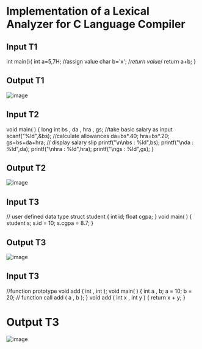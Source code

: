 # Implementation of a Lexical Analyzer for C Language Compiler
## Input T1
int main(){
int a=5,7H;
//assign value
char b='x';
/*return value*/
return a+b;
}
## Output T1
![image](https://github.com/user-attachments/assets/41524664-a167-41e6-b40e-b7ba33ef1d58)

## Input T2
void main( )
{
long int bs , da , hra , gs;
//take basic salary as input
scanf("%ld",&bs);
//calculate allowances
da=bs*.40;
hra=bs*.20;
gs=bs+da+hra;
// display salary slip
printf("\n\nbs : %ld",bs);
printf("\nda : %ld",da);
printf("\nhra : %ld",hra);
printf("\ngs : %ld",gs);
}

## Output T2
![image](https://github.com/user-attachments/assets/e74ddb6e-a8c9-4764-b21b-1fa30f2f7668)

## Input T3
// user defined data type
struct student
{
int id;
float cgpa;
}
void main( )
{
student s;
s.id = 10;
s.cgpa = 8.7;
}

## Output T3
![image](https://github.com/user-attachments/assets/af2a0b59-363f-45e1-b9e7-d86237fa218a)

## Input T3
//function prototype
void add ( int , int );
void main( )
{
int a , b;
a = 10;
b = 20;
// function call
add ( a , b );
}
void add ( int x , int y )
{
return x + y;
}

# Output T3
![image](https://github.com/user-attachments/assets/72b92b1c-230f-474b-b438-863bb1df4af1)

